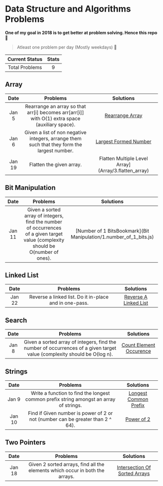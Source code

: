 # Data Structure and Algorithms Problems

**One of my goal in 2018 is to get better at problem solving. Hence this repo** 🤨

> Atleast one problem per day (Mostly weekdays) 🤪

| Current Status|     Stats     |
| :------------: | :----------: |
| Total Problems | 9 |


## Array

| Date | Problems |     Solutions     |
| :------------: | :------------: | :----------: |
|Jan 5 | Rearrange an array so that arr[i] becomes arr[arr[i]] with O(1) extra space (auxiliary space).| [Rearrange Array](Array/1.rearrange_array.js)|
|Jan 6 | Given a list of non negative integers, arrange them such that they form the largest number.| [Largest Formed Number](Array/2.largest_number.js)|
|Jan 19 | Flatten the given array.| Flatten Multiple Level Array](Array/3.flatten_array)|

## Bit Manipulation

| Date | Problems |     Solutions     |
| :------------: | :------------: | :----------: |
|Jan 11 | Given a sorted array of integers, find the number of occurrences of a given target value (complexity should be O(number of ones). | [Number of 1 BitsBookmark](Bit Manipulation/1.number_of_1_bits.js)|

## Linked List

| Date | Problems |     Solutions     |
| :------------: | :------------: | :----------: |
|Jan 22 | Reverse a linked list. Do it in-place and in one-pass. | [Reverse A Linked List](Linked%20List/1.reverse_a_linked_list.js)|

## Search

| Date | Problems |     Solutions     |
| :------------: | :------------: | :----------: |
|Jan 8 | Given a sorted array of integers, find the number of occurrences of a given target value (complexity should be O(log n). | [Count Element Occurence](Search/1.count_element_occurence.js)|

## Strings

| Date | Problems |     Solutions     |
| :------------: | :------------: | :----------: |
|Jan 9 | Write a function to find the longest common prefix string amongst an array of strings. | [Longest Common Prefix](Strings/1.longest_common_prefix.js)|
|Jan 10 | Find if Given number is power of 2 or not (number can be greater than 2 ^ 64). | [Power of 2](Strings/2.power_of_2.js)|

## Two Pointers

| Date | Problems |     Solutions     |
| :------------: | :------------: | :----------: |
|Jan 18 | Given 2 sorted arrays, find all the elements which occur in both the arrays. | [Intersection Of Sorted Arrays](Two%20Pointers/1.intersection_of_sorted_arrays.js)|
